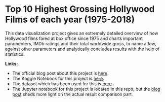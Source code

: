 # Top 10 Highest Grossing Hollywood Films of each year (1975-2018)
This data visualization project gives an extremely detailed overview of how Hollywood films fared at box office since 1975 and charts important paramenters, IMDb ratings and their total worldwide gross, to name a few, against other parameters and analytically concludes results with the help of statistics. 



**Links:**
- The official blog post about this project is [here](). 
- The Kaggle Notebook for this project is [here](https://www.kaggle.com/bidyutchanda/top-10-highest-grossing-films-1975-2018).
- The dataset which has been used for this is [here](https://www.kaggle.com/bidyutchanda/top-10-hbidyutchandaighest-grossing-films-19752018).
- The Jupyter notebook for this project is located in this repo, but the [blog post]() sheds more light on the actual result comparison part. 
